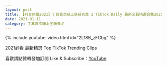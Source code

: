 ```yaml
---
layout: post
title: 【抖音熱搜2021】丁真首次骑上坐骑青龙 2 TikTok Daily 最新必看精選合集2021 01 11
date: 2021-01-11
category: 丁真首次骑上坐骑青龙
---
```


{% include youtube-video.html id="2L18B_zFGbg" %}

2021必看 最新精選 Top TikTok Trending Clips

喜歡請點贊轉發加訂閱 Like & Subscribe：[YouTube](https://www.youtube.com/channel/UCAoR7VcanIPd04uEq_GIylA/videos)

